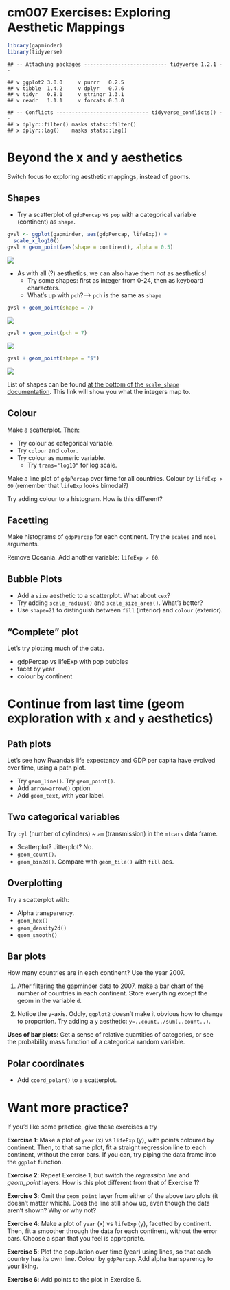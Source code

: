 cm007 Exercises: Exploring Aesthetic Mappings
================

``` r
library(gapminder)
library(tidyverse)
```

    ## -- Attaching packages --------------------------- tidyverse 1.2.1 --

    ## v ggplot2 3.0.0     v purrr   0.2.5
    ## v tibble  1.4.2     v dplyr   0.7.6
    ## v tidyr   0.8.1     v stringr 1.3.1
    ## v readr   1.1.1     v forcats 0.3.0

    ## -- Conflicts ------------------------------ tidyverse_conflicts() --
    ## x dplyr::filter() masks stats::filter()
    ## x dplyr::lag()    masks stats::lag()

# Beyond the x and y aesthetics

Switch focus to exploring aesthetic mappings, instead of geoms.

## Shapes

  - Try a scatterplot of `gdpPercap` vs `pop` with a categorical
    variable (continent) as `shape`.

<!-- end list -->

``` r
gvsl <- ggplot(gapminder, aes(gdpPercap, lifeExp)) +
  scale_x_log10()
gvsl + geom_point(aes(shape = continent), alpha = 0.5)
```

![](cm007-exercise_files/figure-gfm/unnamed-chunk-2-1.png)<!-- -->

  - As with all (?) aesthetics, we can also have them *not* as
    aesthetics\!
      - Try some shapes: first as integer from 0-24, then as keyboard
        characters.
      - What’s up with `pch`?—\> `pch` is the same as `shape`

<!-- end list -->

``` r
gvsl + geom_point(shape = 7)
```

![](cm007-exercise_files/figure-gfm/unnamed-chunk-3-1.png)<!-- -->

``` r
gvsl + geom_point(pch = 7)
```

![](cm007-exercise_files/figure-gfm/unnamed-chunk-3-2.png)<!-- -->

``` r
gvsl + geom_point(shape = "$")
```

![](cm007-exercise_files/figure-gfm/unnamed-chunk-3-3.png)<!-- -->

List of shapes can be found [at the bottom of the `scale_shape`
documentation](https://ggplot2.tidyverse.org/reference/scale_shape.html).
This link will show you what the integers map to.

## Colour

Make a scatterplot. Then:

  - Try colour as categorical variable.
  - Try `colour` and `color`.
  - Try colour as numeric variable.
      - Try `trans="log10"` for log scale.

Make a line plot of `gdpPercap` over time for all countries. Colour by
`lifeExp > 60` (remember that `lifeExp` looks bimodal?)

Try adding colour to a histogram. How is this different?

## Facetting

Make histograms of `gdpPercap` for each continent. Try the `scales` and
`ncol` arguments.

Remove Oceania. Add another variable: `lifeExp > 60`.

## Bubble Plots

  - Add a `size` aesthetic to a scatterplot. What about `cex`?
  - Try adding `scale_radius()` and `scale_size_area()`. What’s better?
  - Use `shape=21` to distinguish between `fill` (interior) and `colour`
    (exterior).

## “Complete” plot

Let’s try plotting much of the data.

  - gdpPercap vs lifeExp with pop bubbles
  - facet by year
  - colour by continent

# Continue from last time (geom exploration with `x` and `y` aesthetics)

## Path plots

Let’s see how Rwanda’s life expectancy and GDP per capita have evolved
over time, using a path plot.

  - Try `geom_line()`. Try `geom_point()`.
  - Add `arrow=arrow()` option.
  - Add `geom_text`, with year label.

## Two categorical variables

Try `cyl` (number of cylinders) ~ `am` (transmission) in the `mtcars`
data frame.

  - Scatterplot? Jitterplot? No.
  - `geom_count()`.
  - `geom_bin2d()`. Compare with `geom_tile()` with `fill` aes.

## Overplotting

Try a scatterplot with:

  - Alpha transparency.
  - `geom_hex()`
  - `geom_density2d()`
  - `geom_smooth()`

## Bar plots

How many countries are in each continent? Use the year 2007.

1.  After filtering the gapminder data to 2007, make a bar chart of the
    number of countries in each continent. Store everything except the
    geom in the variable `d`.

2.  Notice the y-axis. Oddly, `ggplot2` doesn’t make it obvious how to
    change to proportion. Try adding a `y` aesthetic:
    `y=..count../sum(..count..)`.

**Uses of bar plots**: Get a sense of relative quantities of categories,
or see the probability mass function of a categorical random variable.

## Polar coordinates

  - Add `coord_polar()` to a scatterplot.

# Want more practice?

If you’d like some practice, give these exercises a try

**Exercise 1**: Make a plot of `year` (x) vs `lifeExp` (y), with points
coloured by continent. Then, to that same plot, fit a straight
regression line to each continent, without the error bars. If you can,
try piping the data frame into the `ggplot` function.

**Exercise 2**: Repeat Exercise 1, but switch the *regression line* and
*geom\_point* layers. How is this plot different from that of Exercise
1?

**Exercise 3**: Omit the `geom_point` layer from either of the above two
plots (it doesn’t matter which). Does the line still show up, even
though the data aren’t shown? Why or why not?

**Exercise 4**: Make a plot of `year` (x) vs `lifeExp` (y), facetted by
continent. Then, fit a smoother through the data for each continent,
without the error bars. Choose a span that you feel is appropriate.

**Exercise 5**: Plot the population over time (year) using lines, so
that each country has its own line. Colour by `gdpPercap`. Add alpha
transparency to your liking.

**Exercise 6**: Add points to the plot in Exercise 5.
